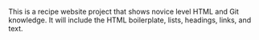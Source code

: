 This is a recipe website project that shows novice level HTML and Git knowledge. It will include the HTML boilerplate, lists, headings, links, and text.
